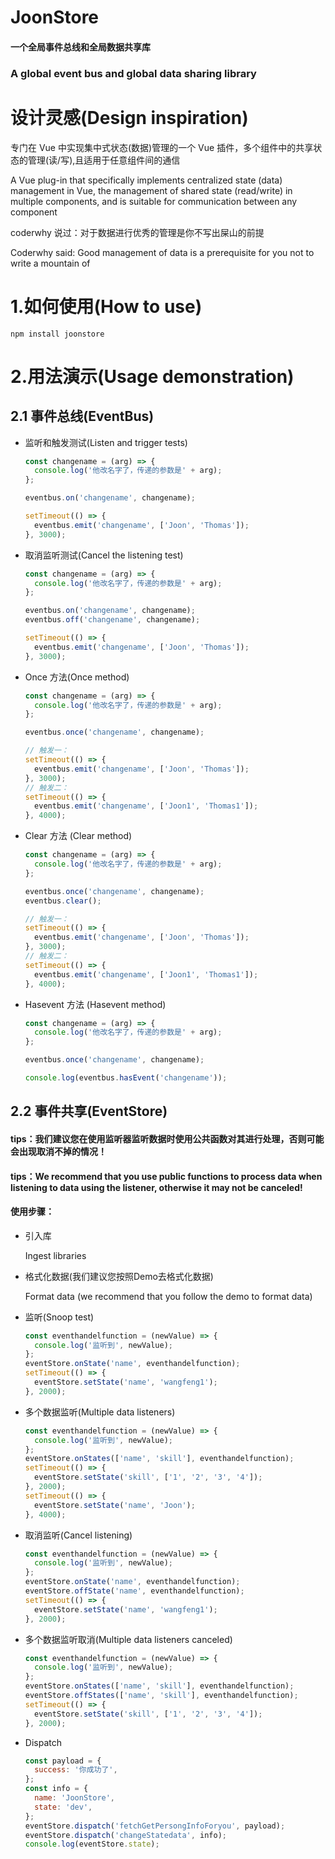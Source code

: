 # JoonStore

#### 一个全局事件总线和全局数据共享库

### A global event bus and global data sharing library

# 设计灵感(Design inspiration)

专门在 Vue 中实现集中式状态(数据)管理的一个 Vue 插件，多个组件中的共享状态的管理(读/写),且适用于任意组件间的通信

A Vue plug-in that specifically implements centralized state (data) management in Vue, the management of shared state (read/write) in multiple components, and is suitable for communication between any component

coderwhy 说过：对于数据进行优秀的管理是你不写出屎山的前提

Coderwhy said: Good management of data is a prerequisite for you not to write a mountain of

# 1.如何使用(How to use)

```shell
npm install joonstore
```

# 2.用法演示(Usage demonstration)

## 2.1 事件总线(EventBus)

- 监听和触发测试(Listen and trigger tests)

  ```js
  const changename = (arg) => {
    console.log('他改名字了，传递的参数是' + arg);
  };

  eventbus.on('changename', changename);

  setTimeout(() => {
    eventbus.emit('changename', ['Joon', 'Thomas']);
  }, 3000);
  ```

- 取消监听测试(Cancel the listening test)

  ```js
  const changename = (arg) => {
    console.log('他改名字了，传递的参数是' + arg);
  };

  eventbus.on('changename', changename);
  eventbus.off('changename', changename);

  setTimeout(() => {
    eventbus.emit('changename', ['Joon', 'Thomas']);
  }, 3000);
  ```

- Once 方法(Once method)

  ```js
  const changename = (arg) => {
    console.log('他改名字了，传递的参数是' + arg);
  };

  eventbus.once('changename', changename);

  // 触发一：
  setTimeout(() => {
    eventbus.emit('changename', ['Joon', 'Thomas']);
  }, 3000);
  // 触发二：
  setTimeout(() => {
    eventbus.emit('changename', ['Joon1', 'Thomas1']);
  }, 4000);
  ```

- Clear 方法 (Clear method)

  ```js
  const changename = (arg) => {
    console.log('他改名字了，传递的参数是' + arg);
  };

  eventbus.once('changename', changename);
  eventbus.clear();

  // 触发一：
  setTimeout(() => {
    eventbus.emit('changename', ['Joon', 'Thomas']);
  }, 3000);
  // 触发二：
  setTimeout(() => {
    eventbus.emit('changename', ['Joon1', 'Thomas1']);
  }, 4000);
  ```

- Hasevent 方法 (Hasevent  method)

  ```js
  const changename = (arg) => {
    console.log('他改名字了，传递的参数是' + arg);
  };
  
  eventbus.once('changename', changename);
  
  console.log(eventbus.hasEvent('changename'));
  ```

## 2.2 事件共享(EventStore)

#### tips：我们建议您在使用监听器监听数据时使用公共函数对其进行处理，否则可能会出现取消不掉的情况！

#### tips：We recommend that you use public functions to process data when listening to data using the listener, otherwise it may not be canceled!

#### 使用步骤：

* 引入库

  Ingest libraries

* 格式化数据(我们建议您按照Demo去格式化数据)

  Format data (we recommend that you follow the demo to format data)



* 监听(Snoop test)

  ```js
  const eventhandelfunction = (newValue) => {
    console.log('监听到', newValue);
  };
  eventStore.onState('name', eventhandelfunction);
  setTimeout(() => {
    eventStore.setState('name', 'wangfeng1');
  }, 2000);
  
  ```

* 多个数据监听(Multiple data listeners)

  ```js
  const eventhandelfunction = (newValue) => {
    console.log('监听到', newValue);
  };
  eventStore.onStates(['name', 'skill'], eventhandelfunction);
  setTimeout(() => {
    eventStore.setState('skill', ['1', '2', '3', '4']);
  }, 2000);
  setTimeout(() => {
    eventStore.setState('name', 'Joon');
  }, 4000);
  ```

* 取消监听(Cancel listening)

  ```js
  const eventhandelfunction = (newValue) => {
    console.log('监听到', newValue);
  };
  eventStore.onState('name', eventhandelfunction);
  eventStore.offState('name', eventhandelfunction);
  setTimeout(() => {
    eventStore.setState('name', 'wangfeng1');
  }, 2000);
  ```

* 多个数据监听取消(Multiple data listeners canceled)

  ```js
  const eventhandelfunction = (newValue) => {
    console.log('监听到', newValue);
  };
  eventStore.onStates(['name', 'skill'], eventhandelfunction);
  eventStore.offStates(['name', 'skill'], eventhandelfunction);
  setTimeout(() => {
    eventStore.setState('skill', ['1', '2', '3', '4']);
  }, 2000);
  ```

* Dispatch

  ```js
  const payload = {
    success: '你成功了',
  };
  const info = {
    name: 'JoonStore',
    state: 'dev',
  };
  eventStore.dispatch('fetchGetPersongInfoForyou', payload);
  eventStore.dispatch('changeStatedata', info);
  console.log(eventStore.state);
  ```

  





